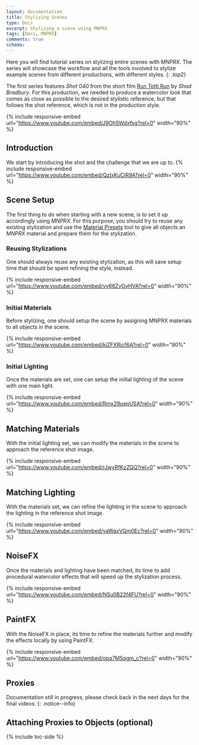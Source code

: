 ```yaml
---
layout: documentation
title: Stylizing Scenes
type: Docs
excerpt: Stylizing a scene using MNPRX
tags: [Docs, MNPRX]
comments: true
schema:
---
```


Here you will find tutorial series on stylizing entire scenes with _MNPRX_. The series will showcase the workflow and all the tools involved to stylize example scenes from different productions, with different styles.
{: .top2}

The first series features _Shot 040_ from the short film [Run Totti Run](http://runtottirun.com) by _Shad Bradbury_. For this production, we needed to produce a watercolor look that comes as close as possible to the desired stylistic reference, but that follows the shot reference, which is not in the production style.

{% include responsive-embed url="https://www.youtube.com/embed/J9Oh5Wdxfsg?rel=0" width="90%" %}

## Introduction
We start by introducing the shot and the challenge that we are up to.
{% include responsive-embed url="https://www.youtube.com/embed/QzIxKuClR9A?rel=0" width="90%" %}

## Scene Setup
The first thing to do when starting with a new scene, is to set it up accordingly using _MNPRX_. For this purpose, you should try to reuse any existing stylization and use the [Material Presets](../material-presets) tool to give all objects an _MNPRX_ material and prepare them for the stylization.

### Reusing Stylizations
One should always reuse any existing stylization, as this will save setup time that should be spent refining the style, instead.

{% include responsive-embed url="https://www.youtube.com/embed/yy66ZyGyHVA?rel=0" width="90%" %}

### Initial Materials
Before stylizing, one should setup the scene by assigning MNPRX materials to all objects in the scene.

{% include responsive-embed url="https://www.youtube.com/embed/kiZFXRicf6A?rel=0" width="90%" %}

### Initial Lighting
Once the materials are set, one can setup the initial lighting of the scene with one main light.

{% include responsive-embed url="https://www.youtube.com/embed/Rmx29uepUSA?rel=0" width="90%" %}

## Matching Materials
With the initial lighting set, we can modify the materials in the scene to approach the reference shot image.

{% include responsive-embed url="https://www.youtube.com/embed/rJwyRfKzZQQ?rel=0" width="90%" %}

## Matching Lighting
With the materials set, we can refine the lighting in the scene to approach the lighting in the reference shot image.

{% include responsive-embed url="https://www.youtube.com/embed/yaWaxVQm0Ec?rel=0" width="90%" %}

## NoiseFX
Once the materials and lighting have been matched, its time to add procedural watercolor effects that will speed up the stylization process.

{% include responsive-embed url="https://www.youtube.com/embed/NSu0B22f4FU?rel=0" width="90%" %}

## PaintFX
With the NoiseFX in place, its time to refine the materials further and modify the effects locally by using PaintFX.

{% include responsive-embed url="https://www.youtube.com/embed/opa7M5qgm_c?rel=0" width="90%" %}

## Proxies
Documentation still in progress, please check back in the next days for the final videos.
{: .notice--info}

## Attaching Proxies to Objects (optional)

{% include toc-side %}
